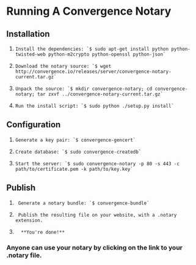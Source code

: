 # Running A Convergence Notary

## Installation

1.     Install the dependencies: `$ sudo apt-get install python python-twisted-web python-m2crypto python-openssl python-json`
2.     Download the notary source: `$ wget http://convergence.io/releases/server/convergence-notary-current.tar.gz`
3.     Unpack the source: `$ mkdir convergence-notary; cd convergence-notary; tar zxvf ../convergence-notary-current.tar.gz`
4.     Run the install script: `$ sudo python ./setup.py install`

## Configuration

1.     Generate a key pair: `$ convergence-gencert`
2.     Create database: `$ sudo convergence-createdb`
3.     Start the server: `$ sudo convergence-notary -p 80 -s 443 -c path/to/certificate.pem -k path/to/key.key`

## Publish

1.      Generate a notary bundle: `$ convergence-bundle`
2.      Publish the resulting file on your website, with a .notary extension.
3.       **You're done!** 

### Anyone can use your notary by clicking on the link to your .notary file.

